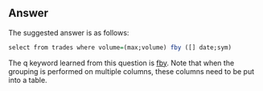 ## Answer
The suggested answer is as follows:

```q
select from trades where volume=(max;volume) fby ([] date;sym)
```

The q keyword learned from this question is [fby][fby]. Note that when the grouping is performed on multiple columns, these columns need to be put into a table.

[fby]: https://code.kx.com/q/ref/fby/
